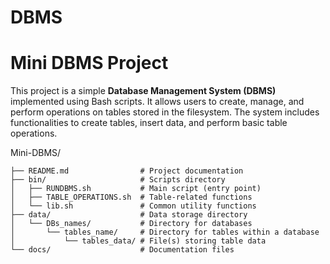 # DBMS
# Mini DBMS Project

This project is a simple **Database Management System (DBMS)** implemented using Bash scripts. It allows users to create, manage, and perform operations on tables stored in the filesystem. The system includes functionalities to create tables, insert data, and perform basic table operations.

Mini-DBMS/
```
├── README.md                # Project documentation
├── bin/                     # Scripts directory
│   ├── RUNDBMS.sh           # Main script (entry point)
│   ├── TABLE_OPERATIONS.sh  # Table-related functions
│   └── lib.sh               # Common utility functions
├── data/                    # Data storage directory
│   └── DBs_names/           # Directory for databases
│       └── tables_name/     # Directory for tables within a database
│           └── tables_data/ # File(s) storing table data
└── docs/                    # Documentation files

